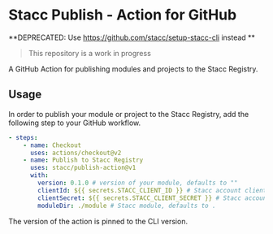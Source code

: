 # Stacc Publish - Action for GitHub

**DEPRECATED: Use https://github.com/stacc/setup-stacc-cli instead **

> This repository is a work in progress

A GitHub Action for publishing modules and projects to the Stacc Registry.

## Usage

In order to publish your module or project to the Stacc Registry, add the following step to your GitHub workflow.

```yaml
- steps:
    - name: Checkout
      uses: actions/checkout@v2
    - name: Publish to Stacc Registry
      uses: stacc/publish-action@v1
      with:
        version: 0.1.0 # version of your module, defaults to ""
        clientId: ${{ secrets.STACC_CLIENT_ID }} # Stacc account client ID
        clientSecret: ${{ secrets.STACC_CLIENT_SECRET }} # Stacc account client secret
        moduleDir: ./module # Stacc module, defaults to .
```

The version of the action is pinned to the CLI version.
